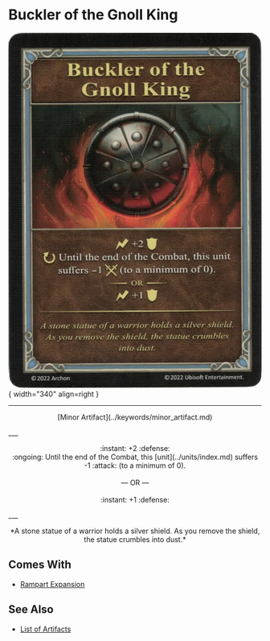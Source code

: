 # Buckler of the Gnoll King

![Buckler of the Gnoll King](../assets/artifacts_minor-buckler_of_the_gnoll_king.webp){ width="340" align=right }
___
<p style="text-align: center;" markdown>[Minor Artifact](../keywords/minor_artifact.md)</p>
___
<p style="text-align: center;" markdown>:instant: +2 :defense:<br>:ongoing: Until the end of the Combat, this [unit](../units/index.md) suffers -1 :attack: (to a minimum of 0).<br><br>— OR —<br><br>:instant: +1 :defense:</p>
___
<p style="text-align: center;" markdown>*A stone statue of a warrior holds a silver shield. As you remove the shield, the statue crumbles into dust.*</p>


## Comes With

- [Rampart Expansion](../content/rampart_expansion.md)


## See Also


- [List of Artifacts](index.md)
